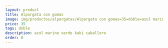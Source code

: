 ```yaml
---
layout: product
title: Alpargata con gomas
image: img/productos/alpargatas/Alpargata con gomas=35=doble=azul marino verde kaki caballero.webp
price: 35
tags: doble
description: azul marino verde kaki caballero
order: 0
---
```

